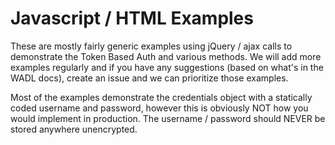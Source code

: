 # Javascript / HTML Examples

These are mostly fairly generic examples using jQuery / ajax calls to demonstrate the Token Based Auth and various methods. We will add more examples regularly and if you have any suggestions (based on what's in the WADL docs), create an issue and we can prioritize those examples. 

Most of the examples demonstrate the credentials object with a statically coded username and password, however this is obviously NOT how you would implement in production. The username / password should NEVER be stored anywhere unencrypted.